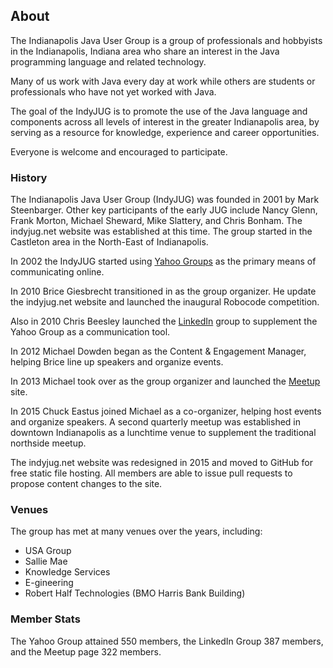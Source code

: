 ## About

The Indianapolis Java User Group is a group of professionals and 
hobbyists in the Indianapolis, Indiana area who share an interest in 
the Java programming language and related technology.

Many of us work with Java every day at work while others are students 
or professionals who have not yet worked with Java.

The goal of the IndyJUG is to promote the use of the Java language and 
components across all levels of interest in the greater Indianapolis 
area, by serving as a resource for knowledge, experience and career 
opportunities.

Everyone is welcome and encouraged to participate.

### History

The Indianapolis Java User Group (IndyJUG) was founded in 2001 by 
Mark Steenbarger. Other key participants of the early JUG include 
Nancy Glenn, Frank Morton, Michael Sheward, Mike Slattery, and 
Chris Bonham. The indyjug.net website was established at this time. The
group started in the Castleton area in the North-East of Indianapolis.

In 2002 the IndyJUG started using [Yahoo Groups](https://groups.yahoo.com/neo/groups/indyjug/info)
as the primary means of communicating online.

In 2010 Brice Giesbrecht transitioned in as the group organizer. He
update the indyjug.net website and launched the inaugural Robocode 
competition.

Also in 2010 Chris Beesley launched the [LinkedIn](https://www.linkedin.com/grp/home?gid=3662644)
group to supplement the Yahoo Group as a communication tool.

In 2012 Michael Dowden began as the Content & Engagement Manager,
helping Brice line up speakers and organize events.

In 2013 Michael took over as the group organizer and launched the [Meetup](http://www.meetup.com/r/inbound/0/0/shareimg/http://www.meetup.com/Indianapolis-Java-User-Group/?a=shareimg)
site.

In 2015 Chuck Eastus joined Michael as a co-organizer, helping host
events and organize speakers. A second quarterly meetup was established
in downtown Indianapolis as a lunchtime venue to supplement the 
traditional northside meetup.

The indyjug.net website was redesigned in 2015 and moved to GitHub for
free static file hosting. All members are able to issue pull requests to
propose content changes to the site.

### Venues

The group has met at many venues over the years, including:

 * USA Group
 * Sallie Mae
 * Knowledge Services
 * E-gineering
 * Robert Half Technologies (BMO Harris Bank Building)

### Member Stats

The Yahoo Group attained 550 members, the LinkedIn Group 387 members,
and the Meetup page 322 members.
